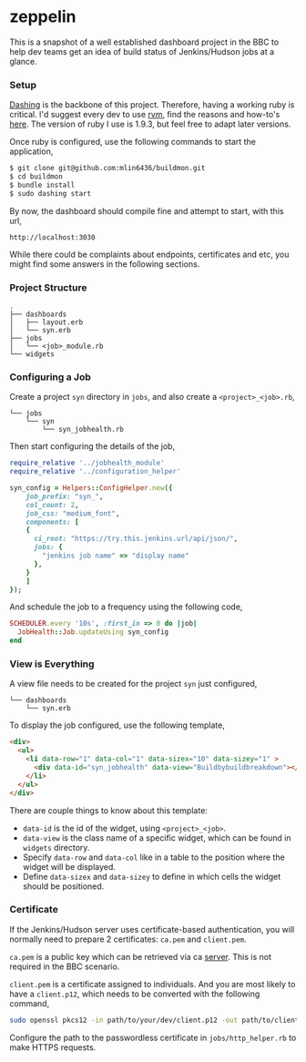 # zeppelin

This is a snapshot of a well established dashboard project in the BBC to help dev teams get an idea of build status of Jenkins/Hudson jobs at a glance.

### Setup

[Dashing](http://shopify.github.io/dashing/) is the backbone of this project. Therefore, having a working ruby is critical. I'd suggest every dev to use [rvm](https://rvm.io/rvm/basics), find the reasons and how-to's [here](https://github.com/mlin6436/cornerstone/blob/master/macos/install-ruby.sh). The version of ruby I use is 1.9.3, but feel free to adapt later versions.

Once ruby is configured, use the following commands to start the application,

```bash
$ git clone git@github.com:mlin6436/buildmon.git
$ cd buildmon
$ bundle install
$ sudo dashing start
```

By now, the dashboard should compile fine and attempt to start, with this url,

```
http://localhost:3030
```

While there could be complaints about endpoints, certificates and etc, you might find some answers in the following sections.

### Project Structure

```
.
├── dashboards
│   ├── layout.erb
│   └── syn.erb
├── jobs
│   └── <job>_module.rb
└── widgets
```

### Configuring a Job

Create a project `syn` directory in `jobs`, and also create a `<project>_<job>.rb`,

```
└── jobs
    └── syn
        └── syn_jobhealth.rb
```

Then start configuring the details of the job,

```ruby
require_relative '../jobhealth_module'
require_relative '../configuration_helper'

syn_config = Helpers::ConfigHelper.new({
    job_prefix: "syn_",
    col_count: 2,
    job_css: "medium_font",
    components: [
    {
      ci_root: "https://try.this.jenkins.url/api/json/",
      jobs: {
        "jenkins job name" => "display name"
      },
    }
    ]
});
```

And schedule the job to a frequency using the following code,

```ruby
SCHEDULER.every '10s', :first_in => 0 do |job|
  JobHealth::Job.updateUsing syn_config
end
```

### View is Everything

A view file needs to be created for the project `syn` just configured,

```
└── dashboards
    └── syn.erb
```

To display the job configured, use the following template,

```html
<div>
  <ul>
    <li data-row="1" data-col="1" data-sizex="10" data-sizey="1" >
      <div data-id="syn_jobhealth" data-view="Buildbybuildbreakdown"></div>
    </li>
  </ul>
</div>
```

There are couple things to know about this template:

- `data-id` is the id of the widget, using `<project>_<job>`.
- `data-view` is the class name of a specific widget, which can be found in `widgets` directory.
- Specify `data-row` and `data-col` like in a table to the position where the widget will be displayed.
- Define `data-sizex` and `data-sizey` to define in which cells the widget should be positioned.

### Certificate

If the Jenkins/Hudson server uses certificate-based authentication, you will normally need to prepare 2 certificates: `ca.pem` and `client.pem`.

`ca.pem` is a public key which can be retrieved via ca [server](http://ca.dev.bbc.co.uk/). This is not required in the BBC scenario.

`client.pem` is a certificate assigned to individuals. And you are most likely to have a `client.p12`, which needs to be converted with the following command,

```bash
sudo openssl pkcs12 -in path/to/your/dev/client.p12 -out path/to/client.pem -nodes -clcerts
```

Configure the path to the passwordless certificate in `jobs/http_helper.rb` to make HTTPS requests.
